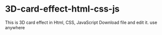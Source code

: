 # 3D-card-effect-html-css-js

This is 3D card effect in Html, CSS, JavaScript
Download file and edit it. use anywhere 
